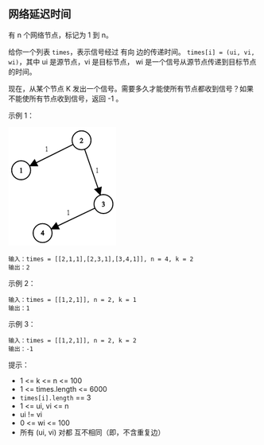 ## 网络延迟时间

有 n 个网络节点，标记为 1 到 n。

给你一个列表 `times`，表示信号经过 有向 边的传递时间。 `times[i] = (ui, vi, wi)`，其中 ui 是源节点，vi 是目标节点， wi 是一个信号从源节点传递到目标节点的时间。

现在，从某个节点 K 发出一个信号。需要多久才能使所有节点都收到信号？如果不能使所有节点收到信号，返回 -1 。

示例 1：

![](../images/743.network-delay-time.png)
```
输入：times = [[2,1,1],[2,3,1],[3,4,1]], n = 4, k = 2
输出：2
```

示例 2：

```
输入：times = [[1,2,1]], n = 2, k = 1
输出：1
```

示例 3：

```
输入：times = [[1,2,1]], n = 2, k = 2
输出：-1
```

提示：

* 1 <= k <= n <= 100
* 1 <= times.length <= 6000
* `times[i].length` == 3
* 1 <= ui, vi <= n
* ui != vi
* 0 <= wi <= 100
* 所有 (ui, vi) 对都 互不相同（即，不含重复边）